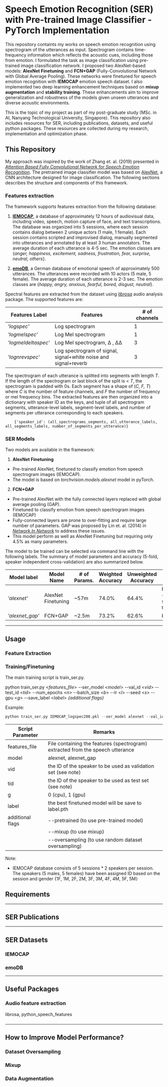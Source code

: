# Speech Emotion Recognition (SER) with Pre-trained Image Classifier - PyTorch Implementation

This repository containts my works on speech emotion recognition using spectrogram of the utterances as input. Spectrogram contains time-frequency information which reflects the acoustic cues, including those from emotion. I formulated the task as image classification using pre-trained image classification network. I proposed two AlexNet-based models: __AlexNet Finetuning__ and __FCN+GAP__ (Fully-Convolutional Network with Global Average Pooling). These networks were finetuned for speech emotion recognition with __IEMOCAP__ emotion speech dataset. I also implemented two deep learning enhancement techniques based on __mixup augmentation__ and __stability training__. These enhancements aim to improve generalization and robustness of the models given unseen utterances and diverse acoustic environments. 

This is the topic of my project as part of my post-graduate study (MSc. in AI, Nanyang Technological University, Singapore). This repository also includes resources for SER, including publications, datasets, and useful python packages. These resources are collected during my research, implementation and optimization phase. 


## This Repository

My approach was inspired by the work of Zhang et. al. (2019) presented in [*Attention Based Fully Convolutional Network for Speech Emotion Recognition*](https://arxiv.org/abs/1806.01506). The pretrained image classifier model was based on [AlexNet](https://papers.nips.cc/paper/4824-imagenet-classification-with-deep-convolutional-neural-networks.pdf), a CNN architecture designed for image classification. The following sections describes the structure and components of this framework.

### Features extraction

The framework supports features extraction from the following database:

1. [__IEMOCAP__](https://sail.usc.edu/iemocap/), a database of approximately 12 hours of audiovisual data, including video, speech, motion capture of face, and text transcriptions. The database was organized into 5 sessions, where each session contains dialog between 2 unique actors (1 male, 1 female). Each session contains scripted and improvised dialog, manually segmented into utterances and annotated by at least 3 human annotators. The average duration of each utterance is 4-5 sec. The emotion classes are {*anger, happiness, excitement, sadness, frustration, fear, surprise, neutral, others*}.

2. [__emoDB__](http://www.emodb.bilderbar.info/start.html), a German database of emotional speech of approximately 500 utterances. The utterances were recorded with 10 actors (5 male, 5 female). The average duration of each utterance is 2-3 sec. The emotion classes are {*happy, angry, anxious, fearful, bored, disgust, neutral*}.

Spectral features are extracted from the dataset using [*librosa*](https://librosa.org) audio analysis package. The supported features are:

|Features Label|Features|# of channels|
|-----|--------|-------------|
|*'logspec'* |Log spectrogram |1 |
|*'logmelspec'* |Log Mel spectrogram |1 |
|*'logmeldeltaspec'* |Log Mel spectrogram, ∆ , ∆∆ |3 |
|*'lognrevspec'* |Log spectrogram of signal, signal+white noise and signal+reverb |3 |

The spectrogram of each utterance is splitted into segments with length *T*. If the length of the spectrogram or last block of the split is < *T*, the spectrogram is padded with 0s. Each segment has a shape of (*C, F, T*) where *C* is the number of feature channels, and *F* the number of frequency or mel frequency bins. The extracted features are then organized into a dictionary with speaker ID as the keys, and tuple of all spectrogram segments, utterance-level labels, segment-level labels, and number of segments per utterance corresponding to each speakers.

        {'speaker_id': (all_spectrograms_segments, all_utterance_labels, all_segments_labels, number_of_segments_per_utterance)}


### SER Models

Two models are available in the framework:  

1. __AlexNet Finetuning__ 
- Pre-trained AlexNet, finetuned to classify emotion from speech spectrogram images (IEMOCAP). 
- The model is based on *torchvision.models.alexnet* model in pyTorch.

2. __FCN+GAP__
- Pre-trained AlexNet with the fully connected layers replaced with global average pooling (GAP).
- Finetuned to classify emotion from speech spectrogram images (IEMOCAP)
- Fully-connected layers are prone to over-fitting and require large number of parameters. GAP was proposed by Lin et. al. (2014) in [*Network In Network*](https://arxiv.org/abs/1312.4400) to address these issues.
- This model perform as well as AlexNet Finetuning but requiring only 4.5% as many parameters.


The model to be trained can be selected via command line with the following labels. The summary of model parameters and accuracy (5-fold, speaker independent cross-validation) are also summarized below.

|Model label|Model Name|# of Params.|Weighted Accuracy|Unweighted Accuracy| Model Setting |
|-----------|----------|----------|----------|----------| ----------|
|*'alexnet'*|AlexNet Finetuning| ~57m | 74.0% | 64.4%| baseline + stability training|
|*'alexnet_gap'*|FCN+GAP| ~2.5m | 73.2% | 62.6% | baseline |


------------------------------------
## Usage

### Feature Extraction

### Training/Finetuning
The main training script is train_ser.py.


python train_ser.py <*features_file*> --ser_model <*model*> --val_id <*vid*>
 --test_id <*tid*> --num_epochs <*n*> --batch_size <*b*> --lr <*l*> --seed <*s*> --gpu <*g*> --save_label <*label*> *{additional flags}*
 
 Example:
 
 ```python
python train_ser.py IEMOCAP_logspec200.pkl --ser_model alexnet --val_id 1F --test_id 1M --num_epochs 100 --batch_size 64 --lr 1e-3 --seed 111 --gpu 1 --save_label alexnet_baseline --pretrained --mixup
 ```
 
|Script Parameter|Remarks|
|-----------|----------|
|features_file|File containing the features (spectrogram) extracted from the speech utterance|
|model|alexnet, alexnet_gap|
|vid| the ID of the speaker to be used as validation set (see note)|
|tid| the ID of the speaker to be used as test set (see note)|
|g|0 (cpu), 1 (gpu)|
|label|the best finetuned model will be save to label.pth|
|additional flags|--pretrained (to use pre-trained model)|
| | --mixup (to use mixup)|
| | --oversampling (to use random dataset oversampling)|

Note:
- IEMOCAP database consists of 5 sessions * 2 speakers per session. The speakers (5 males, 5 females) have been assigned ID based on the session and gender {1F, 1M, 2F, 2M, 3F, 3M, 4F, 4M, 5F, 5M}

## Requirements

------------------------------------
## SER Publications


------------------------------------
## SER Datasets

### IEMOCAP

### emoDB

------------------------------------
## Useful Packages

### Audio feature extraction

librosa, python_speech_features

### 

------------------------------------
## How to Improve Model Performance?

### Dataset Oversampling

### Mixup

### Data Augmentation






